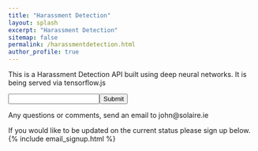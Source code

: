 ```yaml
---
title: "Harassment Detection"
layout: splash
excerpt: "Harassment Detection"
sitemap: false
permalink: /harassmentdetection.html
author_profile: true
---
```


This is a Harassment Detection API built using deep neural networks.
It is being served via tensorflow.js
<script src="https://ajax.googleapis.com/ajax/libs/jquery/3.1.1/jquery.min.js"></script>
<script src="https://cdn.jsdelivr.net/npm/@tensorflow/tfjs@0.12.0"> </script>
<script src="assets/js/raphael-2.1.4.min.js"></script>
<script src="assets/js/justgage.js"></script>
<script src="assets/js/harassment_model.js"></script>

<script>
    $(document).ready(function() {
        var g1 = new JustGage({
          id: "g1",
          value: NaN,
          min: 0.0,
          max: 1.0,
          title: "Harassment Detector",
          decimals: 5,
          levelColorsGradient: false,
          label: "Confidence",
          width: 100
        });
        $("#submit1").click(function(){
            console.log($("#text").val() );
            t = (model.predict(to_one_hot_char($("#text").val())));
            console.log(to_one_hot_char($("#text").val()).dataSync());
            console.log(Array.from(t.dataSync())[0]);
            g1.refresh(Array.from(t.dataSync())[0]);
        });
    });
</script>
<input type="text" id="text"><input id="submit1" type="submit" value="Submit"/>
<br>
<div id="g1" style="  width: 100%;max-width: 400px; " align="center"></div>
Any questions or comments, send an email to john@solaire.ie

If you would like to be updated on the current status please sign up below.
{% include email_signup.html %}
